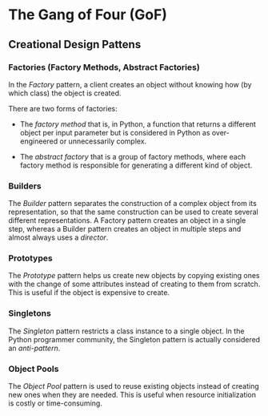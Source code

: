 # The Gang of Four (GoF)

## Creational Design Pattens

### Factories (Factory Methods, Abstract Factories)

In the *Factory* pattern, a client creates an object without knowing how (by which class) the object is created.

There are two forms of factories:

- The *factory method* that is, in Python, a function that returns a different object per input parameter 
but is considered in Python as over-engineered or unnecessarily complex.

- The *abstract factory* that is a group of factory methods,
where each factory method is responsible for generating a different kind of object.

### Builders

The *Builder* pattern separates the construction of a complex object from its representation, 
so that the same construction can be used to create several different representations.
A Factory pattern creates an object in a single step, whereas a Builder
pattern creates an object in multiple steps and almost always uses a *director*.

### Prototypes

The *Prototype* pattern helps us create new objects by copying existing ones with the change of some attributes
instead of creating to them from scratch.
This is useful if the object is expensive to create.

### Singletons

The *Singleton* pattern restricts a class instance to a single object.
In the Python programmer community, the Singleton pattern is actually considered an *anti-pattern*.

### Object Pools

The *Object Pool* pattern is used to reuse existing objects instead of creating new ones when they are needed.
This is useful when resource initialization is costly or time-consuming.